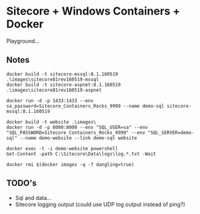 # Sitecore + Windows Containers + Docker #

Playground...

## Notes ##

	docker build -t sitecore-mssql:8.1.160519 .\images\sitecore81rev160519-mssql
	docker build -t sitecore-aspnet:8.1.160519 .\images\sitecore81rev160519-aspnet

	docker run -d -p 1433:1433 --env sa_password=Sitecore_Containers_Rocks_9999 --name demo-sql sitecore-mssql:8.1.160519

	docker build -t website .\images\
	docker run -d -p 8000:8000 --env "SQL_USER=sa" --env "SQL_PASSWORD=Sitecore_Containers_Rocks_9999" --env "SQL_SERVER=demo-sql" --name demo-website --link demo-sql website

	docker exec -t -i demo-website powershell
	Get-Content -path C:\Sitecore\Data\logs\log.*.txt -Wait

	docker rmi $(docker images -q -f dangling=true)

## TODO's ##

- Sql and data...
- Sitecore logging output (could use UDP log output instead of ping?)

